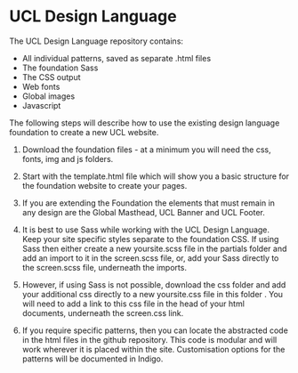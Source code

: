 # UCL Design Language

The UCL Design Language repository contains:

* All individual patterns, saved as separate .html files
* The foundation Sass
* The CSS output
* Web fonts 
* Global images
* Javascript

The following steps will describe how to use the existing design language foundation to create a new UCL website.

1. Download the foundation files - at a minimum you will need the css, fonts, img and js folders.

2. Start with the template.html file which will show you a basic structure for the foundation website to create your pages.

3. If you are extending the Foundation the elements that must remain in any design are the Global Masthead, UCL Banner and UCL Footer.

4. It is best to use Sass while working with the UCL Design Language. Keep your site specific styles separate to the foundation CSS. If using Sass then either create a new yoursite.scss file in the partials folder and add an import to it in the screen.scss file, or, add your Sass directly to the screen.scss file, underneath the imports.

5. However, if using Sass is not possible, download the css folder and add your additional css directly to a new yoursite.css file in this folder . You will need to add a link to this css file in the head of your html documents, underneath the screen.css link.

6. If you require specific patterns, then you can locate the abstracted code in the html files in the github repository. This code is modular and will work wherever it is placed within the site. Customisation options for the patterns will be documented in Indigo.